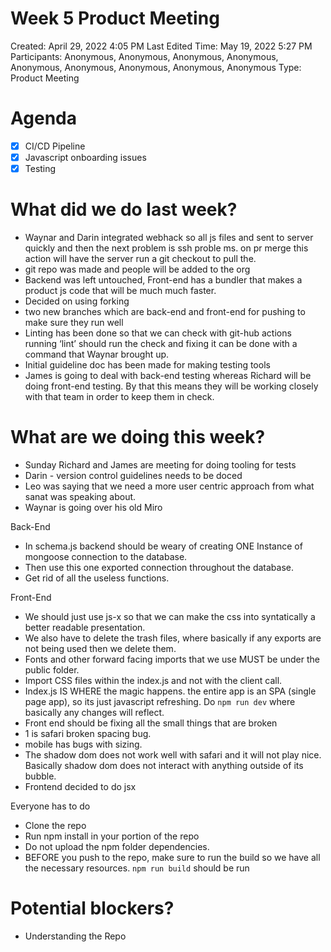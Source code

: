 # Week 5 Product Meeting

Created: April 29, 2022 4:05 PM
Last Edited Time: May 19, 2022 5:27 PM
Participants: Anonymous, Anonymous, Anonymous, Anonymous, Anonymous, Anonymous, Anonymous, Anonymous, Anonymous
Type: Product Meeting

# Agenda

- [x]  CI/CD Pipeline
- [x]  Javascript onboarding issues
- [x]  Testing

# What did we do last week?

- Waynar and Darin integrated webhack so all js files and sent to server quickly and then the next problem is ssh proble ms. on pr merge this action will have the server run a git checkout to pull the.
- git repo was made and people will be added to the org
- Backend was left untouched, Front-end has a bundler that makes a product js code that will be much much faster.
- Decided on using forking
- two new branches which are back-end and front-end for pushing to make sure they run well
- Linting has been done so that we can check with git-hub actions running ‘lint’ should run the check and fixing it can be done with a command that Waynar brought up.
- Initial guideline doc has been made for making testing tools
- James is going to deal with back-end testing whereas Richard will be doing front-end testing. By that this means they will be working closely with that team in order to keep them in check.

# What are we doing this week?

- Sunday Richard and James are meeting for doing tooling for tests
- Darin - version control guidelines needs to be doced
- Leo was saying that we need a more user centric approach from what sanat was speaking about.
- Waynar is going over his old Miro

Back-End

- In schema.js backend should be weary of creating ONE Instance of mongoose connection to the database.
- Then use this one exported connection throughout the database.
- Get rid of all the useless functions.

Front-End

- We should just use js-x so that we can make the css into syntatically a better readable presentation.
- We also have to delete the trash files, where basically if any exports are not being used then we delete them.
- Fonts and other forward facing imports that we use MUST be under the public folder.
- Import CSS files within the index.js and not with the client call.
- Index.js IS WHERE the magic happens. the entire app is an SPA (single page app), so its just javascript refreshing. Do `npm run dev` where basically any changes will reflect.
- Front end should be fixing all the small things that are broken
- 1 is safari broken spacing bug.
- mobile has bugs with sizing.
- The shadow dom does not work well with safari and it will not play nice. Basically shadow dom does not interact with anything outside of its bubble.
- Frontend decided to do jsx

Everyone has to do 

- Clone the repo
- Run npm install in your portion of the repo
- Do not upload the npm folder dependencies.
- BEFORE you push to the repo, make sure to run the build so we have all the necessary resources. `npm run build` should be run

# Potential blockers?

- Understanding the Repo